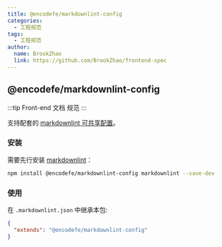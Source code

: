 ```yaml
---
title: @encodefe/markdownlint-config
categories:
  - 工程规范
tags:
  - 工程规范
author:
  name: BrookZhao
  link: https://github.com/BrookZhao/frontend-spec
---
```


## @encodefe/markdownlint-config

:::tip
Front-end 文档 规范
:::

支持配套的 [markdownlint 可共享配置](https://www.npmjs.com/package/markdownlint#optionsconfig)。

### 安装

需要先行安装 [markdownlint](https://www.npmjs.com/package/markdownlint)：

```bash
npm install @encodefe/markdownlint-config markdownlint --save-dev
```

### 使用

在 `.markdownlint.json` 中继承本包:

```json
{
  "extends": "@encodefe/markdownlint-config"
}
```
